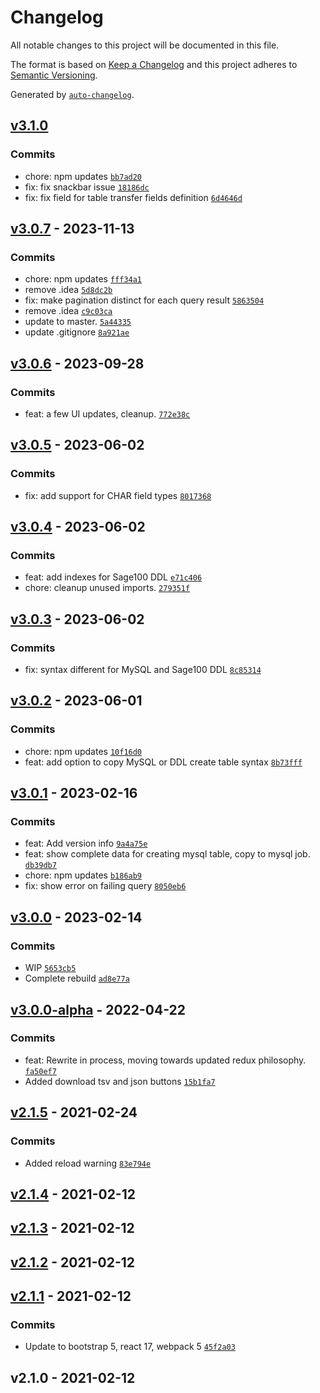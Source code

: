 # Changelog

All notable changes to this project will be documented in this file.

The format is based on [Keep a Changelog](https://keepachangelog.com/en/1.0.0/)
and this project adheres to [Semantic Versioning](https://semver.org/spec/v2.0.0.html).

Generated by [`auto-changelog`](https://github.com/CookPete/auto-changelog).

## [v3.1.0](https://github.com/UtahGooner/sage-tables/compare/v3.0.7...v3.1.0)

### Commits

- chore: npm updates [`bb7ad20`](https://github.com/UtahGooner/sage-tables/commit/bb7ad207ffdba5e7741f14f8addd390f8ac2ca88)
- fix: fix snackbar issue [`18186dc`](https://github.com/UtahGooner/sage-tables/commit/18186dcf1ef013de84c8ed45558901f4a27ad843)
- fix: fix field for table transfer fields definition [`6d4646d`](https://github.com/UtahGooner/sage-tables/commit/6d4646d9ea608fc5ad780f895e1645379901edb8)

## [v3.0.7](https://github.com/UtahGooner/sage-tables/compare/v3.0.6...v3.0.7) - 2023-11-13

### Commits

- chore: npm updates [`fff34a1`](https://github.com/UtahGooner/sage-tables/commit/fff34a1bff74c6a3873787a4617c47f0f74c5d20)
- remove .idea [`5d8dc2b`](https://github.com/UtahGooner/sage-tables/commit/5d8dc2b9665bded50904e6cf8ee302635acd6101)
- fix: make pagination distinct for each query result [`5863504`](https://github.com/UtahGooner/sage-tables/commit/5863504518d6c4b20309ca1904f4d686df8aaee5)
- remove .idea [`c9c03ca`](https://github.com/UtahGooner/sage-tables/commit/c9c03ca8f2517d124e32a60b3d9c78449cdcbf88)
- update to master. [`5a44335`](https://github.com/UtahGooner/sage-tables/commit/5a4433568171c1f0fd835532e9d7054322a060d4)
- update .gitignore [`8a921ae`](https://github.com/UtahGooner/sage-tables/commit/8a921ae16347035138ae47159500f57f3da7879a)

## [v3.0.6](https://github.com/UtahGooner/sage-tables/compare/v3.0.5...v3.0.6) - 2023-09-28

### Commits

- feat: a few UI updates, cleanup. [`772e38c`](https://github.com/UtahGooner/sage-tables/commit/772e38ce0954bb1e3c0e10963bc50e5687154411)

## [v3.0.5](https://github.com/UtahGooner/sage-tables/compare/v3.0.4...v3.0.5) - 2023-06-02

### Commits

- fix: add support for CHAR field types [`8017368`](https://github.com/UtahGooner/sage-tables/commit/80173681e0e911e027576c925f3374335c9b6f3d)

## [v3.0.4](https://github.com/UtahGooner/sage-tables/compare/v3.0.3...v3.0.4) - 2023-06-02

### Commits

- feat: add indexes for Sage100 DDL [`e71c406`](https://github.com/UtahGooner/sage-tables/commit/e71c4061d55e9ac91af9b2141b5fd7c06b80236f)
- chore: cleanup unused imports. [`279351f`](https://github.com/UtahGooner/sage-tables/commit/279351f2a2b580065f38abe377d06f03668bc83f)

## [v3.0.3](https://github.com/UtahGooner/sage-tables/compare/v3.0.2...v3.0.3) - 2023-06-02

### Commits

- fix: syntax different for MySQL and Sage100 DDL [`8c85314`](https://github.com/UtahGooner/sage-tables/commit/8c85314ef05ce3ec789e7a99e7245ff59da4f4f3)

## [v3.0.2](https://github.com/UtahGooner/sage-tables/compare/v3.0.1...v3.0.2) - 2023-06-01

### Commits

- chore: npm updates [`10f16d0`](https://github.com/UtahGooner/sage-tables/commit/10f16d0a10c83e2e519ce16f4332468e24a7c939)
- feat: add option to copy MySQL or DDL create table syntax [`8b73fff`](https://github.com/UtahGooner/sage-tables/commit/8b73fff8a3dd5b440c4c8884889fddc76cd4e3ff)

## [v3.0.1](https://github.com/UtahGooner/sage-tables/compare/v3.0.0...v3.0.1) - 2023-02-16

### Commits

- feat: Add version info [`9a4a75e`](https://github.com/UtahGooner/sage-tables/commit/9a4a75e1bc853df8c0f3724716483bc62c0b4da6)
- feat: show complete data for creating mysql table, copy to mysql job. [`db39db7`](https://github.com/UtahGooner/sage-tables/commit/db39db7321007960b5089acb44bacc4c9e4c6822)
- chore: npm updates [`b186ab9`](https://github.com/UtahGooner/sage-tables/commit/b186ab966be18be3e77b6569e461a496164b9f82)
- fix: show error on failing query [`8050eb6`](https://github.com/UtahGooner/sage-tables/commit/8050eb6aa415d2e4d28faa8c039599836f7d50c9)

## [v3.0.0](https://github.com/UtahGooner/sage-tables/compare/v3.0.0-alpha...v3.0.0) - 2023-02-14

### Commits

- WIP [`5653cb5`](https://github.com/UtahGooner/sage-tables/commit/5653cb55f4dfba52fa0759e92592edab9a341419)
- Complete rebuild [`ad8e77a`](https://github.com/UtahGooner/sage-tables/commit/ad8e77aa24add78c2b2c09f43c3da42db811931d)

## [v3.0.0-alpha](https://github.com/UtahGooner/sage-tables/compare/v2.1.5...v3.0.0-alpha) - 2022-04-22

### Commits

- feat: Rewrite in process, moving towards updated redux philosophy. [`fa50ef7`](https://github.com/UtahGooner/sage-tables/commit/fa50ef75716e32095aba81131e00953abe96fdf2)
- Added download tsv and json buttons [`15b1fa7`](https://github.com/UtahGooner/sage-tables/commit/15b1fa77c352c195c9b321a9f594f8c27324bc74)

## [v2.1.5](https://github.com/UtahGooner/sage-tables/compare/v2.1.4...v2.1.5) - 2021-02-24

### Commits

- Added reload warning [`83e794e`](https://github.com/UtahGooner/sage-tables/commit/83e794e7ac5adb19b616a29ca9ea479e80beb5fe)

## [v2.1.4](https://github.com/UtahGooner/sage-tables/compare/v2.1.3...v2.1.4) - 2021-02-12

## [v2.1.3](https://github.com/UtahGooner/sage-tables/compare/v2.1.2...v2.1.3) - 2021-02-12

## [v2.1.2](https://github.com/UtahGooner/sage-tables/compare/v2.1.1...v2.1.2) - 2021-02-12

## [v2.1.1](https://github.com/UtahGooner/sage-tables/compare/v2.1.0...v2.1.1) - 2021-02-12

### Commits

- Update to bootstrap 5, react 17, webpack 5 [`45f2a03`](https://github.com/UtahGooner/sage-tables/commit/45f2a031f20a969be4792dbf5a7583390e1e32bf)

## v2.1.0 - 2021-02-12

